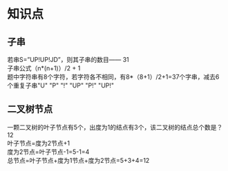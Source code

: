 # 知识点

## 子串
若串S=”UP!UP!JD”，则其子串的数目—— 31  
子串公式（n*(n+1)）/2 + 1  
题中字符串有8个字符，若字符各不相同，有8*（8+1）/2+1=37个字串，减去6个重复子串"U" "P" "!" "UP" "P!" "UP!"

## 二叉树节点
一颗二叉树的叶子节点有5个，出度为1的结点有3个，该二叉树的结点总个数是？  12  
叶子节点=度为2节点+1  
度为2节点=叶子节点-1=5-1=4  
总节点=叶子节点+度为1节点+度为2节点=5+3+4=12


